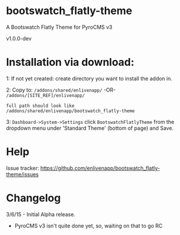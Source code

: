 # bootswatch_flatly-theme
A Bootswatch Flatly Theme for PyroCMS v3

v1.0.0-dev

# Installation via download:
1: If not yet created: create directory you want to install the addon in.

2: Copy to: `/addons/shared/enlivenapp/`  -OR-  `/addons/[SITE_REF]/enlivenapp/`  

    full path should look like
    /addons/shared/enlivenapp/bootswatch_flatly-theme


3: `Dashboard->System->Settings` click `BootswatchFlatlyTheme` from the dropdown menu under 'Standard Theme' (bottom of page) and Save.


# Help

Issue tracker:  https://github.com/enlivenapp/bootswatch_flatly-theme/issues



# Changelog

3/6/15 - Initial Alpha release.  
 - PyroCMS v3 isn't quite done yet, so, waiting on that to go RC



